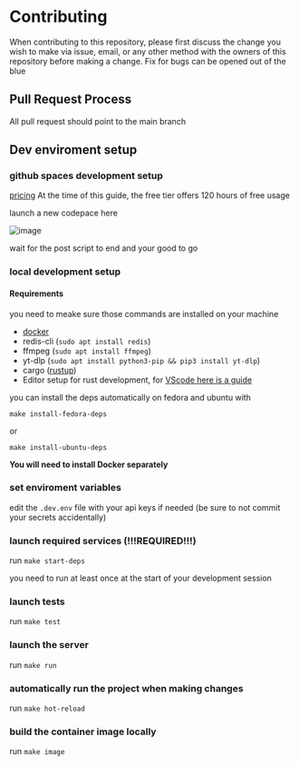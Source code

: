 # Contributing

When contributing to this repository, please first discuss the change you wish to make via issue,
email, or any other method with the owners of this repository before making a change.
Fix for bugs can be opened out of the blue

## Pull Request Process

All pull request should point to the main branch

## Dev enviroment setup
### github spaces development setup
[pricing](https://docs.github.com/en/billing/managing-billing-for-github-codespaces/about-billing-for-github-codespaces) At the time of this guide, the free tier offers 120 hours of free usage

launch a new codepace here

![image](https://user-images.githubusercontent.com/4585690/236680399-36e2fc82-17fc-4b30-b914-686abbff191f.png)

wait for the post script to end and your good to go

### local development setup
#### Requirements

you need to meake sure those commands are installed on your machine
- [docker](https://docs.docker.com/desktop/install/linux-install/)
- redis-cli (`sudo apt install redis`)
- ffmpeg (`sudo apt install ffmpeg`)
- yt-dlp (`sudo apt install python3-pip && pip3 install yt-dlp`)
- cargo ([rustup](https://rustup.rs/))
- Editor setup for rust development, for [VScode here is a guide](https://code.visualstudio.com/docs/languages/rust)

you can install the deps automatically on fedora and ubuntu with

`make install-fedora-deps`

or

`make install-ubuntu-deps`

**You will need to install Docker separately**

### set enviroment variables

edit the `.dev.env` file with your api keys if needed (be sure to not commit your secrets accidentally)

### launch required services (!!!REQUIRED!!!)
run `make start-deps`

you need to run at least once at the start of your development session

### launch tests
run `make test`

### launch the server
run `make run`

### automatically run the project when making changes
run `make hot-reload`

### build the container image locally
run `make image`
